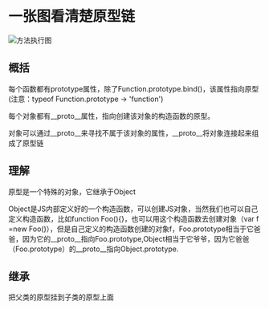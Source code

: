 
# 一张图看清楚原型链

 ![方法执行图](/img/jsPrototype.png "JS原型链")

 ## 概括
 每个函数都有prototype属性，除了Function.prototype.bind()，该属性指向原型(注意：typeof Function.prototype -> 'function')

 每个对象都有__proto__属性，指向创建该对象的构造函数的原型。

 对象可以通过__proto__来寻找不属于该对象的属性，__proto__将对象连接起来组成了原型链
 ## 理解
 原型是一个特殊的对象，它继承于Object

 Object是JS内部定义好的一个构造函数，可以创建JS对象，当然我们也可以自己定义构造函数，比如function Foo(){}，也可以用这个构造函数去创建对象（var f =new Foo()），但是自己定义的构造函数创建的对象f，Foo.prototype相当于它爸爸，因为它的__proto__指向Foo.prototype,Object相当于它爷爷，因为它爸爸（Foo.prototype）的__proto__指向Object.prototype.

 ## 继承 
 把父类的原型挂到子类的原型上面